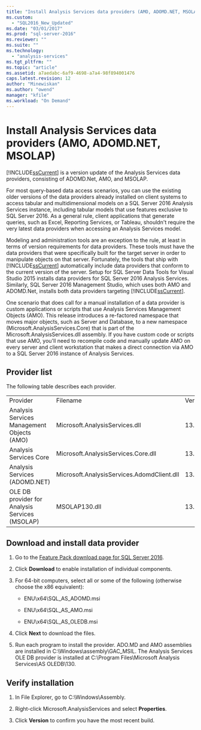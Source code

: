 ```yaml
---
title: "Install Analysis Services data providers (AMO, ADOMD.NET, MSOLAP) | Microsoft Docs"
ms.custom: 
  - "SQL2016_New_Updated"
ms.date: "03/01/2017"
ms.prod: "sql-server-2016"
ms.reviewer: ""
ms.suite: ""
ms.technology: 
  - "analysis-services"
ms.tgt_pltfrm: ""
ms.topic: "article"
ms.assetid: a7aedabc-6af9-4698-a7a4-98f894001476
caps.latest.revision: 12
author: "Minewiskan"
ms.author: "owend"
manager: "kfile"
ms.workload: "On Demand"
---
```

# Install Analysis Services data providers (AMO, ADOMD.NET, MSOLAP)
  [!INCLUDE[ssCurrent](../../../includes/sscurrent-md.md)] is a version update of the Analysis Services data providers, consisting of ADOMD.Net, AMO, and MSOLAP.  
  
 For most query-based data access scenarios, you can use the existing older versions of the data providers already installed  on client systems to access tabular and multidimensional models on a SQL Server 2016 Analysis Services instance, including tabular models that use features exclusive to SQL Server 2016. As a general rule, client applications that generate queries, such as Excel, Reporting Services, or Tableau, shouldn't require the very latest data providers when accessing an Analysis Services model.  
  
 Modeling and administration tools are an exception to the rule, at least in terms of version requirements for data providers. These tools must have the data providers that were specifically built for the target server in order to manipulate objects on that server. Fortunately, the tools that ship with [!INCLUDE[ssCurrent](../../../includes/sscurrent-md.md)] automatically include data providers that conform to the current version of the server.  Setup for SQL Server Data Tools for Visual Studio 2015 installs data providers for SQL Server 2016 Analysis Services. Similarly, SQL Server 2016 Management Studio, which uses both AMO and ADOMD.Net, installs both data providers targeting [!INCLUDE[ssCurrent](../../../includes/sscurrent-md.md)].  
  
 One scenario that does call for a manual installation of a data provider  is custom applications or scripts that use Analysis Services Management Objects (AMO). This release introduces a re-factored namespace that moves major objects, such as Server and Database, to a new namespace (Microsoft.AnalysisServices.Core) that is part of the Microsoft.AnalysisServices.dll assembly. If you have custom code or scripts that use AMO, you'll need to recompile code and manually update AMO on every server and client workstation that makes a direct connection via AMO  to a SQL Server 2016 instance of Analysis Services.  
  
## Provider list  
 The following table describes each provider.  
  
||||  
|-|-|-|  
|Provider|Filename|Version|  
|Analysis Services Management Objects (AMO)|Microsoft.AnalysisServices.dll|13.0.0.0|  
|Analysis Services Core|Microsoft.AnalysisServices.Core.dll|13.0.0.0|  
|Analysis Services (ADOMD.NET)|Microsoft.AnalysisServices.AdomdClient.dll|13.0.0.0|  
|OLE DB provider for Analysis Services (MSOLAP)|MSOLAP130.dll|13.0.0.0|  
  
## Download and install data provider  
  
1.  Go to the [Feature Pack download page for SQL Server 2016](http://go.microsoft.com/fwlink/?LinkID=398150).  
  
2.  Click **Download** to enable installation of individual components.  
  
3.  For 64-bit computers, select all or some of the following (otherwise choose the x86 equivalent):  
  
    -   ENU\x64\SQL_AS_ADOMD.msi  
  
    -   ENU\x64\SQL_AS_AMO.msi  
  
    -   ENU\x64\SQL_AS_OLEDB.msi  
  
4.  Click **Next** to download the files.  
  
5.  Run each program to install the provider. ADO.MD and AMO assemblies are installed in C:\Windows\assembly\GAC_MSIL. The Analysis Services OLE DB provider is installed at C:\Program Files\Microsoft Analysis Services\AS OLEDB\130.  
  
## Verify installation  
  
1.  In File Explorer, go to C:\Windows\Assembly.  
  
2.  Right-click Microsoft.AnalysisServices and select **Properties**.  
  
3.  Click **Version** to confirm you have the most recent build.  
  
  
